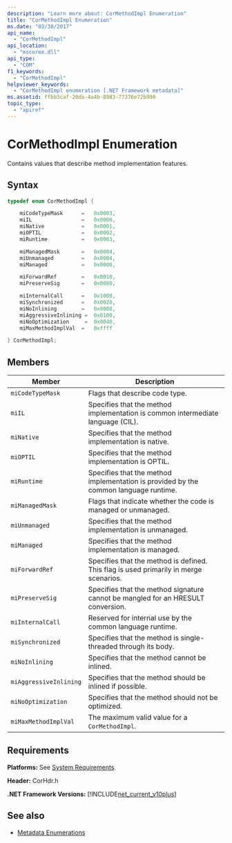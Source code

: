 ```yaml
---
description: "Learn more about: CorMethodImpl Enumeration"
title: "CorMethodImpl Enumeration"
ms.date: "03/30/2017"
api_name:
  - "CorMethodImpl"
api_location:
  - "mscoree.dll"
api_type:
  - "COM"
f1_keywords:
  - "CorMethodImpl"
helpviewer_keywords:
  - "CorMethodImpl enumeration [.NET Framework metadata]"
ms.assetid: ffbb3caf-20da-4a4b-8983-77376e72b990
topic_type:
  - "apiref"
---
```

# CorMethodImpl Enumeration

Contains values that describe method implementation features.

## Syntax

```cpp
typedef enum CorMethodImpl {

    miCodeTypeMask      =   0x0003,
    miIL                =   0x0000,
    miNative            =   0x0001,
    miOPTIL             =   0x0002,
    miRuntime           =   0x0003,

    miManagedMask       =   0x0004,
    miUnmanaged         =   0x0004,
    miManaged           =   0x0000,

    miForwardRef        =   0x0010,
    miPreserveSig       =   0x0080,

    miInternalCall      =   0x1000,
    miSynchronized      =   0x0020,
    miNoInlining        =   0x0008,
    miAggressiveInlining =  0x0100,
    miNoOptimization     =  0x0040,
    miMaxMethodImplVal  =   0xffff

} CorMethodImpl;
```

## Members

|Member|Description|
|------------|-----------------|
|`miCodeTypeMask`|Flags that describe code type.|
|`miIL`|Specifies that the method implementation is common intermediate language (CIL).|
|`miNative`|Specifies that the method implementation is native.|
|`miOPTIL`|Specifies that the method implementation is OPTIL.|
|`miRuntime`|Specifies that the method implementation is provided by the common language runtime.|
|`miManagedMask`|Flags that indicate whether the code is managed or unmanaged.|
|`miUnmanaged`|Specifies that the method implementation is unmanaged.|
|`miManaged`|Specifies that the method implementation is managed.|
|`miForwardRef`|Specifies that the method is defined. This flag is used primarily in merge scenarios.|
|`miPreserveSig`|Specifies that the method signature cannot be mangled for an HRESULT conversion.|
|`miInternalCall`|Reserved for internal use by the common language runtime.|
|`miSynchronized`|Specifies that the method is single-threaded through its body.|
|`miNoInlining`|Specifies that the method cannot be inlined.|
|`miAggressiveInlining`|Specifies that the method should be inlined if possible.|
|`miNoOptimization`|Specifies that the method should not be optimized.|
|`miMaxMethodImplVal`|The maximum valid value for a `CorMethodImpl`.|

## Requirements

 **Platforms:** See [System Requirements](../../../../framework/get-started/system-requirements.md).

 **Header:** CorHdr.h

 **.NET Framework Versions:** [!INCLUDE[net_current_v10plus](../../../../includes/net-current-v10plus-md.md)]

## See also

- [Metadata Enumerations](metadata-enumerations.md)
